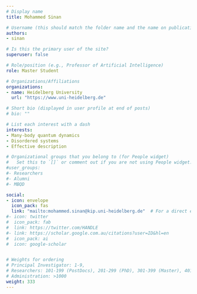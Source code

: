 ```yaml
---
# Display name
title: Mohammed Sinan

# Username (this should match the folder name and the name on publications)
authors:
- sinan

# Is this the primary user of the site?
superuser: false

# Role/position (e.g., Professor of Artificial Intelligence)
role: Master Student

# Organizations/Affiliations
organizations:
- name: Heidelberg University
  url: "https://www.uni-heidelberg.de"

# Short bio (displayed in user profile at end of posts)
# bio: ""

# List each interest with a dash
interests:
- Many-body quantum dynamics
- Disordered systems
- Effective description

# Organizational groups that you belong to (for People widget)
#   Set this to `[]` or comment out if you are not using People widget.
#user_groups:
#- Researchers
#- Alumni
#- MBQD

social:
- icon: envelope
  icon_pack: fas
  link: "mailto:mohammed.sinan@kip.uni-heidelberg.de"  # For a direct email link, use "mailto:test@example.org".
#- icon: twitter
#  icon_pack: fab
#  link: https://twitter.com/HANDLE
#- link: https://scholar.google.com.au/citations?user=ID&hl=en
#  icon_pack: ai
#  icon: google-scholar


# Weights for ordering
# Principal Investigator: 1-9,
# Researchers: 101-199 (PostDocs), 201-299 (PhD), 301-399 (Master), 401-499 (Bachelor)
# Administration: >1000
weight: 333
---
```

